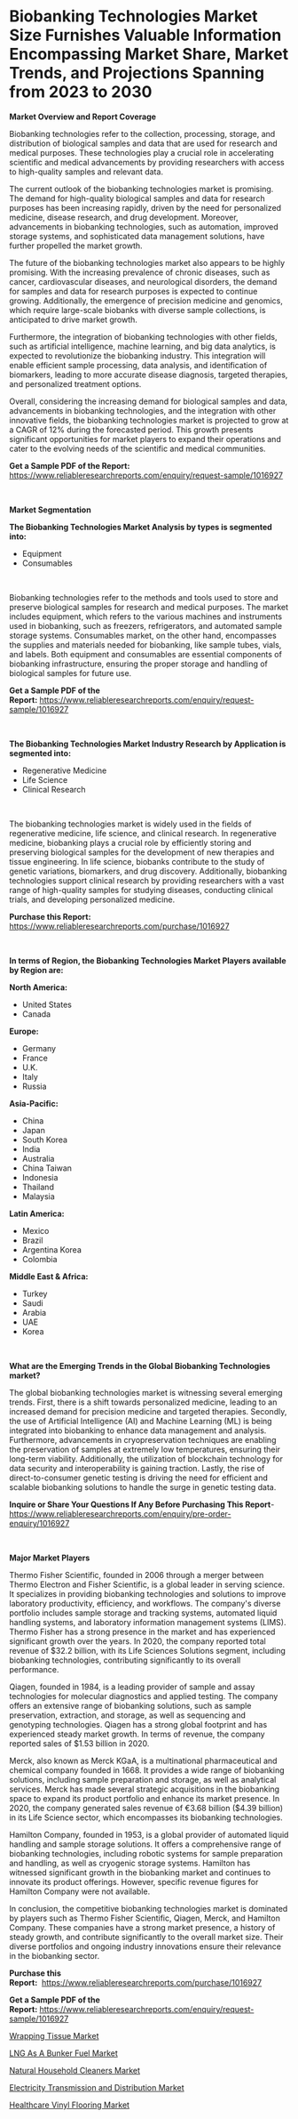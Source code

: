 <p><h1>Biobanking Technologies Market Size Furnishes Valuable Information Encompassing Market Share, Market Trends, and Projections Spanning from 2023 to 2030</h1></p><p><strong>Market Overview and Report Coverage</strong></p>
<p><p>Biobanking technologies refer to the collection, processing, storage, and distribution of biological samples and data that are used for research and medical purposes. These technologies play a crucial role in accelerating scientific and medical advancements by providing researchers with access to high-quality samples and relevant data.</p><p>The current outlook of the biobanking technologies market is promising. The demand for high-quality biological samples and data for research purposes has been increasing rapidly, driven by the need for personalized medicine, disease research, and drug development. Moreover, advancements in biobanking technologies, such as automation, improved storage systems, and sophisticated data management solutions, have further propelled the market growth.</p><p>The future of the biobanking technologies market also appears to be highly promising. With the increasing prevalence of chronic diseases, such as cancer, cardiovascular diseases, and neurological disorders, the demand for samples and data for research purposes is expected to continue growing. Additionally, the emergence of precision medicine and genomics, which require large-scale biobanks with diverse sample collections, is anticipated to drive market growth.</p><p>Furthermore, the integration of biobanking technologies with other fields, such as artificial intelligence, machine learning, and big data analytics, is expected to revolutionize the biobanking industry. This integration will enable efficient sample processing, data analysis, and identification of biomarkers, leading to more accurate disease diagnosis, targeted therapies, and personalized treatment options.</p><p>Overall, considering the increasing demand for biological samples and data, advancements in biobanking technologies, and the integration with other innovative fields, the biobanking technologies market is projected to grow at a CAGR of 12% during the forecasted period. This growth presents significant opportunities for market players to expand their operations and cater to the evolving needs of the scientific and medical communities.</p></p>
<p><strong>Get a Sample PDF of the Report:</strong> <a href="https://www.reliableresearchreports.com/enquiry/request-sample/1016927">https://www.reliableresearchreports.com/enquiry/request-sample/1016927</a></p>
<p>&nbsp;</p>
<p><strong>Market Segmentation</strong></p>
<p><strong>The Biobanking Technologies Market Analysis by types is segmented into:</strong></p>
<p><ul><li>Equipment</li><li>Consumables</li></ul></p>
<p>&nbsp;</p>
<p><p>Biobanking technologies refer to the methods and tools used to store and preserve biological samples for research and medical purposes. The market includes equipment, which refers to the various machines and instruments used in biobanking, such as freezers, refrigerators, and automated sample storage systems. Consumables market, on the other hand, encompasses the supplies and materials needed for biobanking, like sample tubes, vials, and labels. Both equipment and consumables are essential components of biobanking infrastructure, ensuring the proper storage and handling of biological samples for future use.</p></p>
<p><strong>Get a Sample PDF of the Report:</strong>&nbsp;<a href="https://www.reliableresearchreports.com/enquiry/request-sample/1016927">https://www.reliableresearchreports.com/enquiry/request-sample/1016927</a></p>
<p>&nbsp;</p>
<p><strong>The Biobanking Technologies Market Industry Research by Application is segmented into:</strong></p>
<p><ul><li>Regenerative Medicine</li><li>Life Science</li><li>Clinical Research</li></ul></p>
<p>&nbsp;</p>
<p><p>The biobanking technologies market is widely used in the fields of regenerative medicine, life science, and clinical research. In regenerative medicine, biobanking plays a crucial role by efficiently storing and preserving biological samples for the development of new therapies and tissue engineering. In life science, biobanks contribute to the study of genetic variations, biomarkers, and drug discovery. Additionally, biobanking technologies support clinical research by providing researchers with a vast range of high-quality samples for studying diseases, conducting clinical trials, and developing personalized medicine.</p></p>
<p><strong>Purchase this Report:</strong>&nbsp; <a href="https://www.reliableresearchreports.com/purchase/1016927">https://www.reliableresearchreports.com/purchase/1016927</a></p>
<p>&nbsp;</p>
<p><strong>In terms of Region, the Biobanking Technologies Market Players available by Region are:</strong></p>
<p>
    <p> <strong> North America: </strong>
        <ul>
            <li>United States</li>
            <li>Canada</li>
        </ul>
        </p> 
    <p> <strong> Europe: </strong>
        <ul>
            <li>Germany</li>
            <li>France</li>
            <li>U.K.</li>
            <li>Italy</li>
            <li>Russia</li>
        </ul>
        </p> 
    <p> <strong> Asia-Pacific: </strong>
        <ul>
            <li>China</li>
            <li>Japan</li>
            <li>South Korea</li>
            <li>India</li>
            <li>Australia</li>
            <li>China Taiwan</li>
            <li>Indonesia</li>
            <li>Thailand</li>
            <li>Malaysia</li>
        </ul>
        </p> 
    <p> <strong> Latin America: </strong>
        <ul>
            <li>Mexico</li>
            <li>Brazil</li>
            <li>Argentina Korea</li>
            <li>Colombia</li>
        </ul>
        </p> 
    <p> <strong> Middle East & Africa: </strong>
        <ul>
            <li>Turkey</li>
            <li>Saudi</li>
            <li>Arabia</li>
            <li>UAE</li>
            <li>Korea</li>
        </ul>
    </p>
    </p>
<p>&nbsp;</p>
<p><strong>What are the Emerging Trends in the Global Biobanking Technologies market?</strong></p>
<p><p>The global biobanking technologies market is witnessing several emerging trends. First, there is a shift towards personalized medicine, leading to an increased demand for precision medicine and targeted therapies. Secondly, the use of Artificial Intelligence (AI) and Machine Learning (ML) is being integrated into biobanking to enhance data management and analysis. Furthermore, advancements in cryopreservation techniques are enabling the preservation of samples at extremely low temperatures, ensuring their long-term viability. Additionally, the utilization of blockchain technology for data security and interoperability is gaining traction. Lastly, the rise of direct-to-consumer genetic testing is driving the need for efficient and scalable biobanking solutions to handle the surge in genetic testing data.</p></p>
<p><strong>Inquire or Share Your Questions If Any Before Purchasing This Report</strong>- <a href="https://www.reliableresearchreports.com/enquiry/pre-order-enquiry/1016927">https://www.reliableresearchreports.com/enquiry/pre-order-enquiry/1016927</a></p>
<p>&nbsp;</p>
<p><strong>Major Market Players</strong></p>
<p><p>Thermo Fisher Scientific, founded in 2006 through a merger between Thermo Electron and Fisher Scientific, is a global leader in serving science. It specializes in providing biobanking technologies and solutions to improve laboratory productivity, efficiency, and workflows. The company's diverse portfolio includes sample storage and tracking systems, automated liquid handling systems, and laboratory information management systems (LIMS). Thermo Fisher has a strong presence in the market and has experienced significant growth over the years. In 2020, the company reported total revenue of $32.2 billion, with its Life Sciences Solutions segment, including biobanking technologies, contributing significantly to its overall performance.</p><p>Qiagen, founded in 1984, is a leading provider of sample and assay technologies for molecular diagnostics and applied testing. The company offers an extensive range of biobanking solutions, such as sample preservation, extraction, and storage, as well as sequencing and genotyping technologies. Qiagen has a strong global footprint and has experienced steady market growth. In terms of revenue, the company reported sales of $1.53 billion in 2020.</p><p>Merck, also known as Merck KGaA, is a multinational pharmaceutical and chemical company founded in 1668. It provides a wide range of biobanking solutions, including sample preparation and storage, as well as analytical services. Merck has made several strategic acquisitions in the biobanking space to expand its product portfolio and enhance its market presence. In 2020, the company generated sales revenue of €3.68 billion ($4.39 billion) in its Life Science sector, which encompasses its biobanking technologies.</p><p>Hamilton Company, founded in 1953, is a global provider of automated liquid handling and sample storage solutions. It offers a comprehensive range of biobanking technologies, including robotic systems for sample preparation and handling, as well as cryogenic storage systems. Hamilton has witnessed significant growth in the biobanking market and continues to innovate its product offerings. However, specific revenue figures for Hamilton Company were not available.</p><p>In conclusion, the competitive biobanking technologies market is dominated by players such as Thermo Fisher Scientific, Qiagen, Merck, and Hamilton Company. These companies have a strong market presence, a history of steady growth, and contribute significantly to the overall market size. Their diverse portfolios and ongoing industry innovations ensure their relevance in the biobanking sector.</p></p>
<p><strong>Purchase this Report:</strong>&nbsp;&nbsp;<a href="https://www.reliableresearchreports.com/purchase/1016927">https://www.reliableresearchreports.com/purchase/1016927</a></p>
<p></p>
<p><strong>Get a Sample PDF of the Report:</strong>&nbsp;<a href="https://www.reliableresearchreports.com/enquiry/request-sample/1016927">https://www.reliableresearchreports.com/enquiry/request-sample/1016927</a></p>
<p><p><a href="https://www.linkedin.com/pulse/wrapping-tissue-market-size-2023-2030-global-industrial-yvuje/">Wrapping Tissue Market</a></p><p><a href="https://medium.com/@bartlakin/lng-as-a-bunker-fuel-market-size-growth-forecast-2023-2030-3e8c69acee3e">LNG As A Bunker Fuel Market</a></p><p><a href="https://www.linkedin.com/pulse/natural-household-cleaners-market-size-share-amp-trends-qb6ee/">Natural Household Cleaners Market</a></p><p><a href="https://medium.com/@enosstark1905/electricity-transmission-and-distribution-market-size-growth-forecast-2023-2030-c3b1b0195bc1">Electricity Transmission and Distribution Market</a></p><p><a href="https://www.reportprime.com/healthcare-vinyl-flooring-r9281">Healthcare Vinyl Flooring Market</a></p></p>
